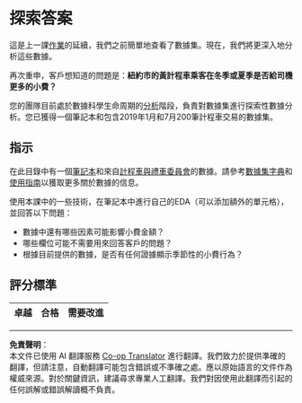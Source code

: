 <!--
CO_OP_TRANSLATOR_METADATA:
{
  "original_hash": "fcc7547171f4530f159676dd73ed772e",
  "translation_date": "2025-08-27T09:57:40+00:00",
  "source_file": "4-Data-Science-Lifecycle/15-analyzing/assignment.md",
  "language_code": "mo"
}
-->
# 探索答案

這是上一課[作業](../14-Introduction/assignment.md)的延續，我們之前簡單地查看了數據集。現在，我們將更深入地分析這些數據。

再次重申，客戶想知道的問題是：**紐約市的黃計程車乘客在冬季或夏季是否給司機更多的小費？**

您的團隊目前處於數據科學生命周期的[分析](README.md)階段，負責對數據集進行探索性數據分析。您已獲得一個筆記本和包含2019年1月和7月200筆計程車交易的數據集。

## 指示

在此目錄中有一個[筆記本](assignment.ipynb)和來自[計程車與禮車委員會](https://docs.microsoft.com/en-us/azure/open-datasets/dataset-taxi-yellow?tabs=azureml-opendatasets)的數據。請參考[數據集字典](https://www1.nyc.gov/assets/tlc/downloads/pdf/data_dictionary_trip_records_yellow.pdf)和[使用指南](https://www1.nyc.gov/assets/tlc/downloads/pdf/trip_record_user_guide.pdf)以獲取更多關於數據的信息。

使用本課中的一些技術，在筆記本中進行自己的EDA（可以添加額外的單元格），並回答以下問題：

- 數據中還有哪些因素可能影響小費金額？
- 哪些欄位可能不需要用來回答客戶的問題？
- 根據目前提供的數據，是否有任何證據顯示季節性的小費行為？

## 評分標準

卓越 | 合格 | 需要改進
--- | --- | ---

---

**免責聲明**：  
本文件已使用 AI 翻譯服務 [Co-op Translator](https://github.com/Azure/co-op-translator) 進行翻譯。我們致力於提供準確的翻譯，但請注意，自動翻譯可能包含錯誤或不準確之處。應以原始語言的文件作為權威來源。對於關鍵資訊，建議尋求專業人工翻譯。我們對因使用此翻譯而引起的任何誤解或錯誤解讀概不負責。  